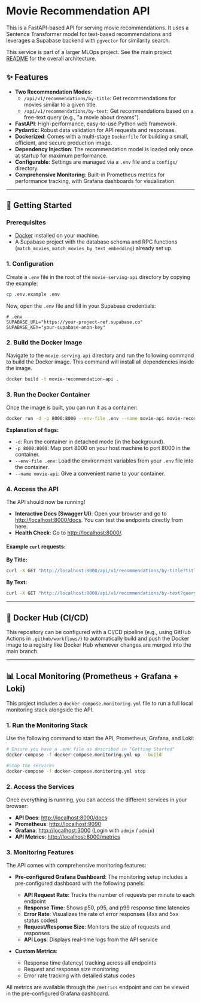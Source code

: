 # Movie Recommendation API

This is a FastAPI-based API for serving movie recommendations. It uses a Sentence Transformer model for text-based recommendations and leverages a Supabase backend with `pgvector` for similarity search.

This service is part of a larger MLOps project. See the main project [README](../README.md) for the overall architecture.

## ✨ Features

- **Two Recommendation Modes**:
  - `/api/v1/recommendations/by-title`: Get recommendations for movies similar to a given title.
  - `/api/v1/recommendations/by-text`: Get recommendations based on a free-text query (e.g., "a movie about dreams").
- **FastAPI**: High-performance, easy-to-use Python web framework.
- **Pydantic**: Robust data validation for API requests and responses.
- **Dockerized**: Comes with a multi-stage `Dockerfile` for building a small, efficient, and secure production image.
- **Dependency Injection**: The recommendation model is loaded only once at startup for maximum performance.
- **Configurable**: Settings are managed via a `.env` file and a `configs/` directory.
- **Comprehensive Monitoring**: Built-in Prometheus metrics for performance tracking, with Grafana dashboards for visualization.

---

## 🚀 Getting Started

### Prerequisites

- [Docker](https://www.docker.com/get-started) installed on your machine.
- A Supabase project with the database schema and RPC functions (`match_movies`, `match_movies_by_text_embedding`) already set up.

### 1. Configuration

Create a `.env` file in the root of the `movie-serving-api` directory by copying the example:

```bash
cp .env.example .env
```

Now, open the `.env` file and fill in your Supabase credentials:

```env
# .env
SUPABASE_URL="https://your-project-ref.supabase.co"
SUPABASE_KEY="your-supabase-anon-key"
```

### 2. Build the Docker Image

Navigate to the `movie-serving-api` directory and run the following command to build the Docker image. This command will install all dependencies inside the image.

```bash
docker build -t movie-recommendation-api .
```

### 3. Run the Docker Container

Once the image is built, you can run it as a container:

```bash
docker run -d -p 8000:8000 --env-file .env --name movie-api movie-recommendation-api
```

**Explanation of flags:**
- `-d`: Run the container in detached mode (in the background).
- `-p 8000:8000`: Map port 8000 on your host machine to port 8000 in the container.
- `--env-file .env`: Load the environment variables from your `.env` file into the container.
- `--name movie-api`: Give a convenient name to your container.

### 4. Access the API

The API should now be running!

- **Interactive Docs (Swagger UI)**: Open your browser and go to [http://localhost:8000/docs](http://localhost:8000/docs). You can test the endpoints directly from here.
- **Health Check**: Go to [http://localhost:8000/](http://localhost:8000/).

#### Example `curl` requests:

**By Title:**
```bash
curl -X GET "http://localhost:8000/api/v1/recommendations/by-title?title=Inception"
```

**By Text:**
```bash
curl -X GET "http://localhost:8000/api/v1/recommendations/by-text?query=a%20psychological%20thriller%20about%20dreams"
```

---

## 🐳 Docker Hub (CI/CD)

This repository can be configured with a CI/CD pipeline (e.g., using GitHub Actions in `.github/workflows/`) to automatically build and push the Docker image to a registry like Docker Hub whenever changes are merged into the main branch.

---

## 📊 Local Monitoring (Prometheus + Grafana + Loki)

This project includes a `docker-compose.monitoring.yml` file to run a full local monitoring stack alongside the API.

### 1. Run the Monitoring Stack

Use the following command to start the API, Prometheus, Grafana, and Loki:

```bash
# Ensure you have a .env file as described in "Getting Started"
docker-compose -f docker-compose.monitoring.yml up --build

#Stop the services
docker-compose -f docker-compose.monitoring.yml stop
```


### 2. Access the Services

Once everything is running, you can access the different services in your browser:

- **API Docs**: [http://localhost:8000/docs](http://localhost:8000/docs)
- **Prometheus**: [http://localhost:9090](http://localhost:9090)
- **Grafana**: [http://localhost:3000](http://localhost:3000) (Login with `admin` / `admin`)
- **API Metrics**: [http://localhost:8000/metrics](http://localhost:8000/metrics)

### 3. Monitoring Features

The API comes with comprehensive monitoring features:

- **Pre-configured Grafana Dashboard**: The monitoring setup includes a pre-configured dashboard with the following panels:
  - **API Request Rate**: Tracks the number of requests per minute to each endpoint
  - **Response Time**: Shows p50, p95, and p99 response time latencies
  - **Error Rate**: Visualizes the rate of error responses (4xx and 5xx status codes)
  - **Request/Response Size**: Monitors the size of requests and responses
  - **API Logs**: Displays real-time logs from the API service

- **Custom Metrics**:
  - Response time (latency) tracking across all endpoints
  - Request and response size monitoring
  - Error rate tracking with detailed status codes

All metrics are available through the `/metrics` endpoint and can be viewed in the pre-configured Grafana dashboard.
